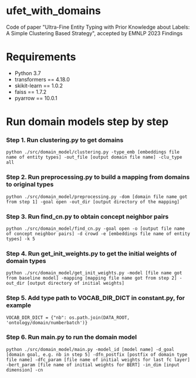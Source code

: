 # ufet_with_domains
Code of paper "Ultra-Fine Entity Typing with Prior Knowledge about Labels: A Simple Clustering Based Strategy", accepted by EMNLP 2023 Findings

# Requirements
- Python 3.7
- transformers == 4.18.0
- skikit-learn == 1.0.2
- faiss == 1.7.2
- pyarrow == 10.0.1

# Run domain models step by step
### Step 1. Run clustering.py to get domains

```
python ./src/domain_model/clustering.py -type_emb [embeddings file name of entity types] -out_file [output domain file name] -clu_type all
```

### Step 2. Run preprocessing.py to build a mapping from domains to original types

```
python ./src/domain_model/preprocessing.py -dom [domain file name got from step 1] -goal open -out_dir [output directory of the mapping]
```

### Step 3. Run find_cn.py to obtain concept neighbor pairs

```
python ./src/domain_model/find_cn.py -goal open -o [output file name of concept neighbor pairs] -d crowd -e [embeddings file name of entity types] -k 5
```

### Step 4. Run get_init_weights.py to get the initial weights of domain types

```
python ./src/domain_model/get_init_weights.py -model [file name got from baseline model] -mapping [mapping file name got from step 2] -out_dir [output directory of initial weights]
```

### Step 5. Add type path to VOCAB_DIR_DICT in constant.py, for example

```
VOCAB_DIR_DICT = {"nb": os.path.join(DATA_ROOT, 'ontology/domain/numberbatch')}
```

### Step 6. Run main.py to run the domain model

```
python ./src/domain_model/main.py -model_id [model name] -d_goal [domain goal, e.g. nb in step 5] -dfn_postfix [postfix of domain type file name] -dfc_param [file name of initial weights for last fc layer] -bert_param [file name of initial weights for BERT] -in_dim [input dimension] -cn
```

